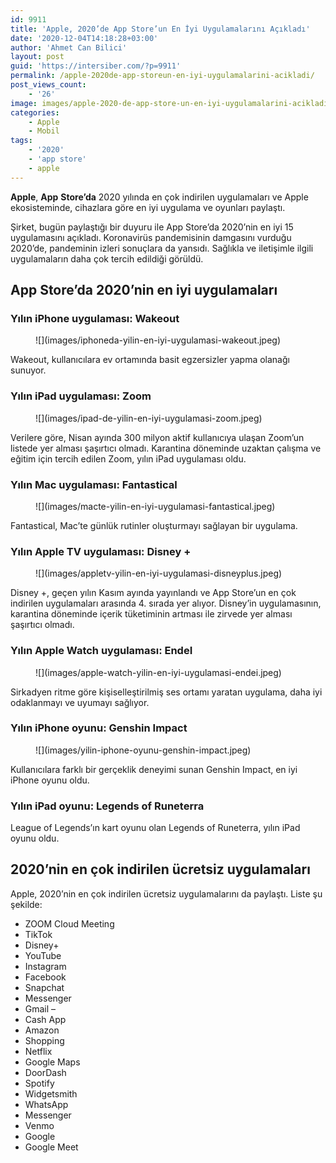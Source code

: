 ```yaml
---
id: 9911
title: 'Apple, 2020’de App Store’un En İyi Uygulamalarını Açıkladı'
date: '2020-12-04T14:18:28+03:00'
author: 'Ahmet Can Bilici'
layout: post
guid: 'https://intersiber.com/?p=9911'
permalink: /apple-2020de-app-storeun-en-iyi-uygulamalarini-acikladi/
post_views_count:
    - '26'
image: images/apple-2020-de-app-store-un-en-iyi-uygulamalarini-acikladi.png
categories:
    - Apple
    - Mobil
tags:
    - '2020'
    - 'app store'
    - apple
---
```


**Apple**, **App** **Store’da** 2020 yılında en çok indirilen uygulamaları ve Apple ekosisteminde, cihazlara göre en iyi uygulama ve oyunları paylaştı.

Şirket, bugün paylaştığı bir duyuru ile App Store’da 2020’nin en iyi 15 uygulamasını açıkladı. Koronavirüs pandemisinin damgasını vurduğu 2020’de, pandeminin izleri sonuçlara da yansıdı. Sağlıkla ve iletişimle ilgili uygulamaların daha çok tercih edildiği görüldü.

## App Store’da 2020’nin en iyi uygulamaları

### Yılın iPhone uygulaması: Wakeout

<figure class="wp-block-image size-large">![](images/iphoneda-yilin-en-iyi-uygulamasi-wakeout.jpeg)</figure>Wakeout, kullanıcılara ev ortamında basit egzersizler yapma olanağı sunuyor.

### Yılın iPad uygulaması: Zoom

<figure class="wp-block-image size-large">![](images/ipad-de-yilin-en-iyi-uygulamasi-zoom.jpeg)</figure>Verilere göre, Nisan ayında 300 milyon aktif kullanıcıya ulaşan Zoom’un listede yer alması şaşırtıcı olmadı. Karantina döneminde uzaktan çalışma ve eğitim için tercih edilen Zoom, yılın iPad uygulaması oldu.

### Yılın Mac uygulaması: Fantastical

<figure class="wp-block-image size-large">![](images/macte-yilin-en-iyi-uygulamasi-fantastical.jpeg)</figure>Fantastical, Mac’te günlük rutinler oluşturmayı sağlayan bir uygulama.

### Yılın Apple TV uygulaması: Disney +

<figure class="wp-block-image size-large">![](images/appletv-yilin-en-iyi-uygulamasi-disneyplus.jpeg)</figure>Disney +, geçen yılın Kasım ayında yayınlandı ve App Store’un en çok indirilen uygulamaları arasında 4. sırada yer alıyor. Disney’in uygulamasının, karantina döneminde içerik tüketiminin artması ile zirvede yer alması şaşırtıcı olmadı.

### Yılın Apple Watch uygulaması: EndeI

<figure class="wp-block-image size-large">![](images/apple-watch-yilin-en-iyi-uygulamasi-endei.jpeg)</figure>Sirkadyen ritme göre kişiselleştirilmiş ses ortamı yaratan uygulama, daha iyi odaklanmayı ve uyumayı sağlıyor.

### Yılın iPhone oyunu: Genshin Impact

<figure class="wp-block-image size-large">![](images/yilin-iphone-oyunu-genshin-impact.jpeg)</figure>Kullanıcılara farklı bir gerçeklik deneyimi sunan Genshin Impact, en iyi iPhone oyunu oldu.

### Yılın iPad oyunu: Legends of Runeterra

League of Legends’ın kart oyunu olan Legends of Runeterra, yılın iPad oyunu oldu.

## 2020’nin en çok indirilen ücretsiz uygulamaları

Apple, 2020’nin en çok indirilen ücretsiz uygulamalarını da paylaştı. Liste şu şekilde:

- ZOOM Cloud Meeting
- TikTok
- Disney+
- YouTube
- Instagram
- Facebook
- Snapchat
- Messenger
- Gmail –
- Cash App
- Amazon
- Shopping
- Netflix
- Google Maps
- DoorDash
- Spotify
- Widgetsmith
- WhatsApp
- Messenger
- Venmo
- Google
- Google Meet